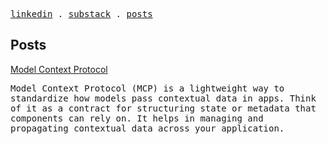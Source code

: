 <p>
  <samp>
    <a href="https://www.linkedin.com/in/anujverma000">linkedin</a> .
    <a href="https://anujverma000.substack.com/">substack</a> .
    <a href="https://anujverma000.github.io/posts/">posts</a>
  </samp>
</p>

## Posts

[Model Context Protocol](https://anujverma000.github.io/posts/MCP)

<samp>
Model Context Protocol (MCP) is a lightweight way to standardize how models pass contextual data in apps. Think of it as a contract for structuring state or metadata that components can rely on. It helps in managing and propagating contextual data across your application.
</samp>
